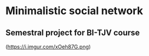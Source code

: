 # Minimalistic social network
## Semestral project for BI-TJV course

(https://i.imgur.com/xOeh87G.png)